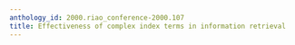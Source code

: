 ```yaml
---
anthology_id: 2000.riao_conference-2000.107
title: Effectiveness of complex index terms in information retrieval
---
```

